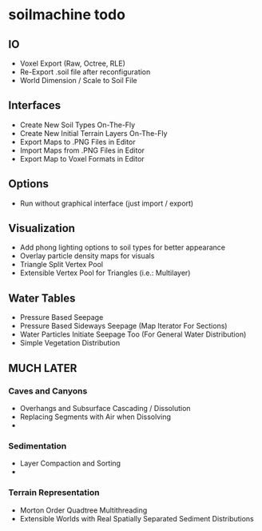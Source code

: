 # soilmachine todo

## IO
- Voxel Export (Raw, Octree, RLE)
- Re-Export .soil file after reconfiguration
- World Dimension / Scale to Soil File

## Interfaces
- Create New Soil Types On-The-Fly
- Create New Initial Terrain Layers On-The-Fly
- Export Maps to .PNG Files in Editor
- Import Maps from .PNG Files in Editor
- Export Map to Voxel Formats in Editor

## Options
- Run without graphical interface (just import / export)

## Visualization
- Add phong lighting options to soil types for better appearance
- Overlay particle density maps for visuals
- Triangle Split Vertex Pool
- Extensible Vertex Pool for Triangles (i.e.: Multilayer)

## Water Tables
- Pressure Based Seepage
- Pressure Based Sideways Seepage (Map Iterator For Sections)
- Water Particles Initiate Seepage Too (For General Water Distribution)
- Simple Vegetation Distribution

## MUCH LATER

### Caves and Canyons
- Overhangs and Subsurface Cascading / Dissolution
- Replacing Segments with Air when Dissolving
-

### Sedimentation
- Layer Compaction and Sorting
-

### Terrain Representation
- Morton Order Quadtree Multithreading
- Extensible Worlds with Real Spatially Separated Sediment Distributions
